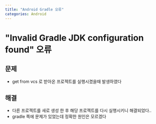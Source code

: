```yaml
---
title: "Android Gradle 오류"
categories: Android
---
```


# "Invalid Gradle JDK configuration found" 오류

## 문제
  - get from vcs 로 받아온 프로젝트를 실행시켰을때 발생하였다

## 해결
  - 다른 프로젝트를 새로 생성 한 후 해당 프로젝트를 다시 실행시키니 해결되었다..
  - gradle 쪽에 문제가 있었는데 정확한 원인은 모르겠다
